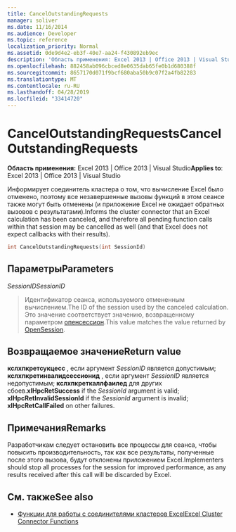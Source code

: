 ```yaml
---
title: CancelOutstandingRequests
manager: soliver
ms.date: 11/16/2014
ms.audience: Developer
ms.topic: reference
localization_priority: Normal
ms.assetid: 0de9d4e2-eb3f-40e7-aa24-f430892eb9ec
description: 'Область применения: Excel 2013 | Office 2013 | Visual Studio'
ms.openlocfilehash: 882458ab096cbced8e0635dab65fe0b1d680388f
ms.sourcegitcommit: 8657170d071f9bcf680aba50b9c07f2a4fb82283
ms.translationtype: MT
ms.contentlocale: ru-RU
ms.lasthandoff: 04/28/2019
ms.locfileid: "33414720"
---
```

# <a name="canceloutstandingrequests"></a><span data-ttu-id="dfac6-103">CancelOutstandingRequests</span><span class="sxs-lookup"><span data-stu-id="dfac6-103">CancelOutstandingRequests</span></span>

<span data-ttu-id="dfac6-104">**Область применения:** Excel 2013 | Office 2013 | Visual Studio</span><span class="sxs-lookup"><span data-stu-id="dfac6-104">**Applies to**: Excel 2013 | Office 2013 | Visual Studio</span></span> 
  
<span data-ttu-id="dfac6-105">Информирует соединитель кластера о том, что вычисление Excel было отменено, поэтому все незавершенные вызовы функций в этом сеансе также могут быть отменены (и приложение Excel не ожидает обратных вызовов с результатами).</span><span class="sxs-lookup"><span data-stu-id="dfac6-105">Informs the cluster connector that an Excel calculation has been canceled, and therefore all pending function calls within that session may be cancelled as well (and that Excel does not expect callbacks with their results).</span></span>
  
```cpp
int CancelOutstandingRequests(int SessionId)
```

## <a name="parameters"></a><span data-ttu-id="dfac6-106">Параметры</span><span class="sxs-lookup"><span data-stu-id="dfac6-106">Parameters</span></span>

<span data-ttu-id="dfac6-107">_SessionID_</span><span class="sxs-lookup"><span data-stu-id="dfac6-107">_SessionID_</span></span>
  
> <span data-ttu-id="dfac6-108">Идентификатор сеанса, используемого отмененным вычислением.</span><span class="sxs-lookup"><span data-stu-id="dfac6-108">The ID of the session used by the canceled calculation.</span></span> <span data-ttu-id="dfac6-109">Это значение соответствует значению, возвращенному параметром [опенсессион](opensession.md).</span><span class="sxs-lookup"><span data-stu-id="dfac6-109">This value matches the value returned by [OpenSession](opensession.md).</span></span>
    
## <a name="return-value"></a><span data-ttu-id="dfac6-110">Возвращаемое значение</span><span class="sxs-lookup"><span data-stu-id="dfac6-110">Return value</span></span>

<span data-ttu-id="dfac6-111">**кслхпкретсукцесс** , если аргумент _SessionID_ является допустимым; **кслхпкретинвалидсессионид** , если аргумент _SessionID_ является недопустимым; **кслхпкреткаллфаилед** для других сбоев.</span><span class="sxs-lookup"><span data-stu-id="dfac6-111">**xlHpcRetSuccess** if the  _SessionId_ argument is valid; **xlHpcRetInvalidSessionId** if the  _SessionId_ argument is invalid; **xlHpcRetCallFailed** on other failures.</span></span> 
  
## <a name="remarks"></a><span data-ttu-id="dfac6-112">Примечания</span><span class="sxs-lookup"><span data-stu-id="dfac6-112">Remarks</span></span>

<span data-ttu-id="dfac6-113">Разработчикам следует остановить все процессы для сеанса, чтобы повысить производительность, так как все результаты, полученные после этого вызова, будут отклонены приложением Excel.</span><span class="sxs-lookup"><span data-stu-id="dfac6-113">Implementers should stop all processes for the session for improved performance, as any results received after this call will be discarded by Excel.</span></span>
  
## <a name="see-also"></a><span data-ttu-id="dfac6-114">См. также</span><span class="sxs-lookup"><span data-stu-id="dfac6-114">See also</span></span>

- [<span data-ttu-id="dfac6-115">Функции для работы с соединителями кластеров Excel</span><span class="sxs-lookup"><span data-stu-id="dfac6-115">Excel Cluster Connector Functions</span></span>](excel-cluster-connector-functions.md)


